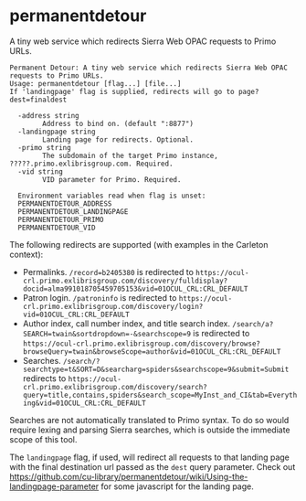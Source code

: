 # permanentdetour
A tiny web service which redirects Sierra Web OPAC requests to Primo URLs.

```
Permanent Detour: A tiny web service which redirects Sierra Web OPAC requests to Primo URLs.
Usage: permanentdetour [flag...] [file...]
If 'landingpage' flag is supplied, redirects will go to page?dest=finaldest

  -address string
        Address to bind on. (default ":8877")
  -landingpage string
        Landing page for redirects. Optional.
  -primo string
        The subdomain of the target Primo instance, ?????.primo.exlibrisgroup.com. Required.
  -vid string
        VID parameter for Primo. Required.

  Environment variables read when flag is unset:
  PERMANENTDETOUR_ADDRESS
  PERMANENTDETOUR_LANDINGPAGE
  PERMANENTDETOUR_PRIMO
  PERMANENTDETOUR_VID

```

The following redirects are supported (with examples in the Carleton context):

- Permalinks. `/record=b2405380` is redirected to `https://ocul-crl.primo.exlibrisgroup.com/discovery/fulldisplay?docid=alma991018705459705153&vid=01OCUL_CRL:CRL_DEFAULT`
- Patron login. `/patroninfo` is redirected to `https://ocul-crl.primo.exlibrisgroup.com/discovery/login?vid=01OCUL_CRL:CRL_DEFAULT`
- Author index, call number index, and title search index. `/search/a?SEARCH=twain&sortdropdown=-&searchscope=9` is redirected to `https://ocul-crl.primo.exlibrisgroup.com/discovery/browse?browseQuery=twain&browseScope=author&vid=01OCUL_CRL:CRL_DEFAULT`
- Searches. `/search/?searchtype=t&SORT=D&searcharg=spiders&searchscope=9&submit=Submit` redirects to `https://ocul-crl.primo.exlibrisgroup.com/discovery/search?query=title,contains,spiders&search_scope=MyInst_and_CI&tab=Everything&vid=01OCUL_CRL:CRL_DEFAULT`

Searches are not automatically translated to Primo syntax. To do so would require lexing and parsing Sierra searches, which is outside the immediate scope of this tool.

The `landingpage` flag, if used, will redirect all requests to that landing page with the final destination url passed as the `dest` query parameter.
Check out https://github.com/cu-library/permanentdetour/wiki/Using-the-landingpage-parameter for some javascript for the landing page.
